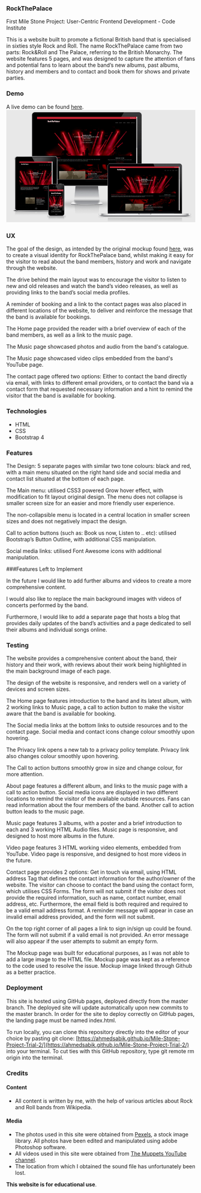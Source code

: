 ### RockThePalace

First Mile Stone Project: User-Centric Frontend Development - Code Institute

This is a website built to promote a fictional British band that is specialised in sixties style Rock and Roll. The name RockThePalace came from two parts: Rock&Roll and The Palace, referring to the British Monarchy. The website features 5 pages, and was designed to capture the attention of fans and potential fans to learn about the band’s new albums, past albums, history and members and to contact and book them for shows and private parties.

### Demo

A live demo can be found [here](https://vfs.cloud9.us-east-1.amazonaws.com/vfs/27d9db604d2e414a859a0921b240ab61/preview/index.html).
![Tux, the Linux mascot](/assets/images/16-responsive.jpg)
  
### UX

The goal of the design, as intended by the original mockup found [here](https://github.com/AhmedSabik/Mile-Stone-Project-Trial-2/blob/master/assets/images/15-mockup.jpg), was to create a visual identity for RockThePalace band, whilst making it easy for the visitor to read about the band members, history and work and navigate through the website. 

The drive behind the main layout was to encourage the visitor to listen to new and old releases and watch the band’s video releases, as well as providing links to the band’s social media profiles.

A reminder of booking and a link to the contact pages was also placed in different locations of the website, to deliver and reinforce the message that the band is available for bookings.

The Home page provided the reader with a brief overview of each of the band members, as well as a link to the music page.

The Music page showcased photos and audio from the band's catalogue.

The Music page showcased video clips embedded from the band's YouTube page.

The contact page offered two options: Either to contact the band directly via email, with links to different email providers, or to contact the band via a contact form that requested necessary information and a hint to remind the visitor that the band is available for booking.

### Technologies

- HTML
- CSS
- Bootstrap 4

### Features

The Design: 5 separate pages with similar two tone colours: black and red, with a main menu situated on the right hand side and social media and contact list situated at the bottom of each page.

The Main menu: utilised CSS3 powered Grow hover effect, with modification to fit layout original design. The menu does not collapse is smaller screen size for an easier and more friendly user experience.

The non-collapsible menu is located in a central location in smaller screen sizes and does not negatively impact the design.

Call to action buttons (such as: Book us now, Listen to .. etc): utilised Bootstrap’s Button Outline, with additional CSS manipulation. 

Social media links: utilised Font Awesome icons with additional manipulation.

###Features Left to Implement

In the future I would like to add further albums and videos to create a more comprehensive content. 

I would also like to replace the main background images with videos of concerts performed by the band. 

Furthermore, I would like to add a separate page that hosts a blog that provides daily updates of the band’s activities and a page dedicated to sell their albums and individual songs online.

### Testing

The website provides a comprehensive content about the band, their history and their work, with reviews about their work being highlighted in the main background image of each page.  

The design of the website is responsive, and renders well on a variety of devices and screen sizes.

The Home page features introduction to the band and its latest album, with 2 working links to Music page, a call to action button to make the visitor aware that the band is available for booking.

The Social media links at the bottom links to outside resources and to the contact page. Social media and contact icons change colour smoothly upon hovering.

The Privacy link opens a new tab to a privacy policy template. Privacy link also changes colour smoothly upon hovering.

The Call to action buttons smoothly grow in size and change colour, for more attention.

About page features a different album, and links to the music page with a call to action button. Social media icons are displayed in two different locations to remind the visitor of the available outside resources. Fans can read information about the four members of the band. Another call to action button leads to the music page.

Music page features 3 albums, with a poster and a brief introduction to each and 3 working HTML Audio files. Music page is responsive, and designed to host more albums in the future. 

Video page features 3 HTML working video elements, embedded from YouTube. Video page is responsive, and designed to host more videos in the future.

Contact page provides 2 options: Get in touch via email, using HTML address Tag that defines the contact information for the author/owner of the website. The visitor can choose to contact the band using the contact form, which utilises CSS Forms. The form will not submit if the visitor does not provide the required information, such as name, contact number, email address, etc. Furthermore, the email field is both required and required to be a valid email address format. A reminder message will appear in case an invalid email address provided, and the form will not submit.

On the top right corner of all pages a link to sign in/sign up could be found. The form will not submit if a valid email is not provided. An error message will also appear if the user attempts to submit an empty form.

The Mockup page was built for educational purposes, as I was not able to add a large image to the HTML file. Mockup page was kept as a reference to the code used to resolve the issue. Mockup image linked through Github as a better practice.

### Deployment

This site is hosted using GitHub pages, deployed directly from the master branch. The deployed site will update automatically upon new commits to the master branch. In order for the site to deploy correctly on GitHub pages, the landing page must be named index.html.

To run locally, you can clone this repository directly into the editor of your choice by pasting git clone: [https://ahmedsabik.github.io/Mile-Stone-Project-Trial-2/](https://ahmedsabik.github.io/Mile-Stone-Project-Trial-2/) into your terminal. To cut ties with this GitHub repository, type git remote rm origin into the terminal.

### Credits

#### Content

- All content is written by me, with the help of various articles about Rock and Roll bands from Wikipedia. 

#### Media

- The photos used in this site were obtained from [Pexels](https://www.pexels.com/), a stock image library. All photos have been edited and manipulated using adobe Photoshop software.
- All videos used in this site were obtained from [The Muppets YouTube channel](https://www.youtube.com/user/MuppetsStudio).
- The location from which I obtained the sound file has unfortunately been lost.
	
**This website is for educational use**.
